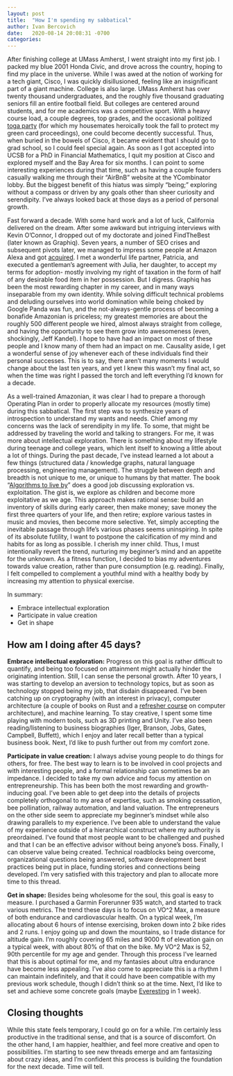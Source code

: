```yaml
---
layout: post
title:  "How I'm spending my sabbatical"
author: Ivan Bercovich
date:   2020-08-14 20:08:31 -0700
categories:
---
```

After finishing college at UMass Amherst, I went straight into my first job. I packed my blue 2001 Honda Civic, and drove across the country, hoping to find my place in the universe. While I was awed at the notion of working for a tech giant, Cisco, I was quickly disillusioned, feeling like an insignificant part of a giant machine. College is also large. UMass Amherst has over twenty thousand undergraduates, and the roughly five thousand graduating seniors fill an entire football field. But colleges are centered around students, and for me academics was a competitive sport. With a heavy course load, a couple degrees, top grades, and the occasional politized [toga party][toga-party] (for which my housemates heroically took the fall to protect my green card proceedings), one could become decently successful. Thus, when buried in the bowels of Cisco, it became evident that I should go to grad school, so I could feel special again. As soon as I got accepted into UCSB for a PhD in Financial Mathematics, I quit my position at Cisco and explored myself and the Bay Area for six months. I can point to some interesting experiences during that time, such as having a couple founders casually walking me through their “AirBnB” website at the YCombinator lobby. But the biggest benefit of this hiatus was simply “being;” exploring without a compass or driven by any goals other than sheer curiosity and serendipity. I’ve always looked back at those days as a period of personal growth.

Fast forward a decade. With some hard work and a lot of luck, California delivered on the dream. After some awkward but intriguing interviews with Kevin O’Connor, I dropped out of my doctorate and joined FindTheBest (later known as Graphiq). Seven years, a number of SEO crises and subsequent pivots later, we managed to impress some people at Amazon Alexa and got [acquired][acquired]. I met a wonderful life partner, Patricia, and executed a gentleman’s agreement with Julia, her daughter, to accept my terms for adoption- mostly involving my right of taxation in the form of half of any desirable food item in her possession. But I digress. Graphiq has been the most rewarding chapter in my career, and in many ways inseparable from my own identity. While solving difficult technical problems and deluding ourselves into world domination while being choked by Google Panda was fun, and the not-always-gentle process of becoming a bonafide Amazonian is priceless; my greatest memories are about the roughly 500 different people we hired, almost always straight from college, and having the opportunity to see them grow into awesomeness (even, shockingly, Jeff Kandel). I hope to have had an impact on most of these people and I know many of them had an impact on me. Causality aside, I get a wonderful sense of joy whenever each of these individuals find their personal successes. This is to say, there aren’t many moments I would change about the last ten years, and yet I knew this wasn’t my final act, so when the time was right I passed the torch and left everything I’d known for a decade.

As a well-trained Amazonian, it was clear I had to prepare a thorough Operating Plan in order to properly allocate my resources (mostly time) during this sabbatical. The first step was to synthesize years of introspection to understand my wants and needs. Chief among my concerns was the lack of serendipity in my life. To some, that might be addressed by traveling the world and talking to strangers. For me, it was more about intellectual exploration. There is something about my lifestyle during teenage and college years, which lent itself to knowing a little about a lot of things. During the past decade, I’ve instead learned a lot about a few things (structured data / knowledge graphs, natural language processing, engineering management). The struggle between depth and breadth is not unique to me, or unique to humans by that matter. The book “[Algorithms to live by][algorithms]” does a good job discussing exploration vs. exploitation. The gist is, we explore as children and become more exploitative as we age. This approach makes rational sense: build an inventory of skills during early career, then make money; save money the first three quarters of your life, and then retire; explore various tastes in music and movies, then become more selective. Yet, simply accepting the inevitable passage through life’s various phases seems uninspiring. In spite of its absolute futility, I want to postpone the calcification of my mind and habits for as long as possible. I cherish my inner child. Thus, I must intentionally revert the trend, nurturing my beginner’s mind and an appetite for the unknown. As a fitness function, I decided to bias my adventures towards value creation, rather than pure consumption (e.g. reading). Finally, I felt compelled to complement a youthful mind with a healthy body by increasing my attention to physical exercise. 

In summary:
- Embrace intellectual exploration
- Participate in value creation
- Get in shape

How am I doing after 45 days?
-----------------------------

**Embrace intellectual exploration:** Progress on this goal is rather difficult to quantify, and being too focused on attainment might actually hinder the originating intention. Still, I can sense the personal growth. After 10 years, I was starting to develop an aversion to technology topics, but as soon as technology stopped being my job, that disdain disappeared. I’ve been catching up on cryptography (with an interest in privacy), computer architecture (a couple of books on Rust and a [refresher course][nand2tetris] on computer architecture), and machine learning. To stay creative, I spent some time playing with modern tools, such as 3D printing and Unity. I’ve also been reading/listening to business biographies (Iger, Branson, Jobs, Gates, Campbell, Buffett), which I enjoy and later recall better than a typical business book. Next, I’d like to push further out from my comfort zone.

**Participate in value creation:** I always advise young people to do things for others, for free. The best way to learn is to be involved in cool projects and with interesting people, and a formal relationship can sometimes be an impedance. I decided to take my own advice and focus my attention on entrepreneurship. This has been both the most rewarding and growth-inducing goal. I’ve been able to get deep into the details of projects completely orthogonal to my area of expertise, such as smoking cessation, bee pollination, railway automation, and land valuation. The entrepreneurs on the other side seem to appreciate my beginner’s mindset while also drawing parallels to my experience. I’ve been able to understand the value of my experience outside of a hierarchical construct where my authority is preordained. I’ve found that most people want to be challenged and pushed and that I can be an effective advisor without being anyone’s boss. Finally, I can observe value being created. Technical roadblocks being overcome, organizational questions being answered, software development best practices being put in place, funding stories and connections being developed. I’m very satisfied with this trajectory and plan to allocate more time to this thread.

**Get in shape:** Besides being wholesome for the soul, this goal is easy to measure. I purchased a Garmin Forerunner 935 watch, and started to track various metrics. The trend these days is to focus on VO^2 Max, a measure of both endurance and cardiovascular health. On a typical week, I’m allocating about 6 hours of intense exercising, broken down into 2 bike rides and 2 runs. I enjoy going up and down the mountains, so I trade distance for altitude gain. I’m roughly covering 65 miles and 9000 ft of elevation gain on a typical week, with about 80% of that on the bike. My VO^2 Max is 52, 90th percentile for my age and gender. Through this process I’ve learned that this is about optimal for me, and my fantasies about ultra endurance have become less appealing. I’ve also come to appreciate this is a rhythm I can maintain indefinitely, and that it could have been compatible with my previous work schedule, though I didn’t think so at the time. Next, I’d like to set and achieve some concrete goals (maybe [Everesting][everesting] in 1 week).

Closing thoughts
----------------

While this state feels temporary, I could go on for a while. I’m certainly less productive in the traditional sense, and that is a source of discomfort. On the other hand, I am happier, healthier, and feel more creative and open to possibilities. I’m starting to see new threads emerge and am fantasizing about crazy ideas, and I’m confident this process is building the foundation for the next decade. Time will tell.


[toga-party]: http://archive.boston.com/news/education/higher/articles/2006/10/17/umass_amherst_community_police_try_to_put_lid_on_party_life/
[acquired]: https://www.latimes.com/business/technology/la-fi-tn-graphiq-amazon-20170719-story.html
[algorithms]: https://www.amazon.com/dp/1250118360/
[nand2tetris]: https://www.coursera.org/learn/build-a-computer
[everesting]: https://en.wikipedia.org/wiki/Everesting